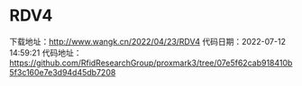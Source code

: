# RDV4
下载地址：http://www.wangk.cn/2022/04/23/RDV4
代码日期：2022-07-12 14:59:21
代码地址：https://github.com/RfidResearchGroup/proxmark3/tree/07e5f62cab918410b5f3c160e7e3d94d45db7208
